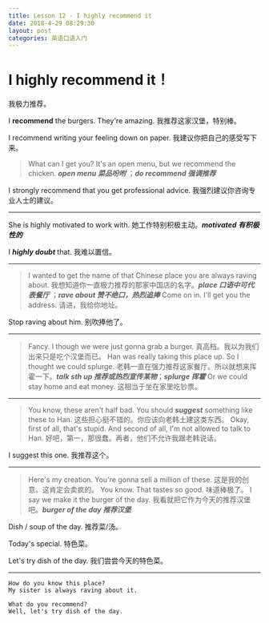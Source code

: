 ```yaml
---
title: Lesson 12 - I highly recommend it
date: 2018-4-29 08:29:30
layout: post
categories: 英语口语入门
---
```


# I highly recommend it！

我极力推荐。

I **recommend** the burgers. They're amazing.
我推荐这家汉堡，特别棒。

I recommend writing your feeling down on paper.
我建议你把自己的感受写下来。

> What can I get you? It's an open menu, but we recommend the chicken.
> ***open menu 菜品吩咐*** ；***do recommend 强调推荐*** 

I strongly recommend that you get professional advice.
我强烈建议你咨询专业人士的建议。

---

She is highly motivated to work with.
她工作特别积极主动。***motivated 有积极性的***

I ***highly doubt*** that.
我难以置信。

---

> I wanted to get the name of that Chinese place you are always raving about.
> 我想知道你一直极力推荐的那家中国店的名字。***place 口语中可代表餐厅*** ；***rave about 赞不绝口，热烈追捧***
> Come on in. I'll get you the address.
> 请进，我给你地址。

Stop raving about him.
别吹捧他了。

---

> Fancy. I though we were just gonna grab a burger.
> 真高档。我以为我们出来只是吃个汉堡而已。
> Han was really taking this place up. So I thought we could splurge.
> 老韩一直在强力推荐这家餐厅。所以就想来挥霍一下。***talk sth up 推荐或热烈宣传某物***；***splurge 挥霍***
> Or we could stay home and eat money.
> 这相当于坐在家里吃钞票。

---

> You know, these aren't half bad. You should ***suggest*** something like these to Han.
> 这些担心挺不错的。你应该向老韩土建这类东西。
> Okay, first of all, that's stupid. And second of all, I'm not allowed to talk to Han.
> 好吧，第一，那很蠢。再者，他们不允许我跟老韩说话。

I suggest this one.
我推荐这个。

---

> Here's my creation. You're gonna sell a million of these.
> 这是我的创意。这肯定会卖疯的。
> You know. That tastes so good.
> 味道棒极了。
> I say we make it the burger of the day.
> 我看就把它作为今天的推荐汉堡吧。***burger of the day 推荐汉堡***

Dish / soup of the day. 
推荐菜/汤。

Today's special.
特色菜。

Let's try dish of the day.
我们尝尝今天的特色菜。

---

~~~
How do you know this place?
My sister is always raving about it.
~~~

~~~
What do you recommend?
Well, let's try dish of the day.
~~~



